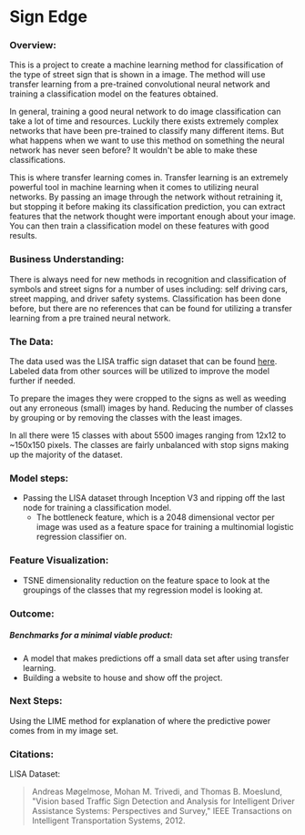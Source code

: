 # Sign Edge

### Overview:
This is a project to create a machine learning method for classification of the type of street sign that is shown in a image. The method will use transfer learning from a pre-trained convolutional neural network and training a classification model on the features obtained.

In general, training a good neural network to do image classification can take a lot of time and resources. Luckily there exists extremely complex networks that have been pre-trained to classify many different items. But what happens when we want to use this method on something the neural network has never seen before? It wouldn't be able to make these classifications.

This is where transfer learning comes in. Transfer learning is an extremely powerful tool in machine learning when it comes to utilizing neural networks. By passing an image through the network without retraining it, but stopping it before making its classification prediction, you can extract features that the network thought were important enough about your image. You can then train a classification model on these features with good results.

### Business Understanding:
There is always need for new methods in recognition and classification of symbols and street signs for a number of uses including: self driving cars, street mapping, and driver safety systems. Classification has been done before, but there are no references that can be found for utilizing a transfer learning from a pre trained neural network.

### The Data:
The data used was the LISA traffic sign dataset that can be found [here](http://cvrr.ucsd.edu/LISA/lisa-traffic-sign-dataset.html). Labeled data from other sources will be utilized to improve the model further if needed.

To prepare the images they were cropped to the signs as well as weeding out any erroneous (small) images by hand. Reducing the number of classes by grouping or by removing the classes with the least images.

In all there were 15 classes with about 5500 images ranging from 12x12 to ~150x150 pixels. The classes are fairly unbalanced with stop signs making up the majority of the dataset.

### Model steps:
* Passing the LISA dataset through Inception V3 and ripping off the last node for training a classification model.
  * The bottleneck feature, which is a 2048 dimensional vector per image was used as a feature space for training a multinomial logistic regression classifier on.


### Feature Visualization:
* TSNE dimensionality reduction on the feature space to look at the groupings of the classes that my regression model is looking at.

### Outcome:
##### Benchmarks for a minimal viable product:
* A model that makes predictions off a small data set after using transfer learning.
* Building a website to house and show off the project.

### Next Steps:
 Using the LIME method for explanation of where the predictive power comes from in my image set.




### Citations:
LISA Dataset:
> Andreas Møgelmose, Mohan M. Trivedi, and Thomas B. Moeslund, "Vision based Traffic Sign Detection and Analysis for Intelligent Driver Assistance Systems: Perspectives and Survey," IEEE Transactions on Intelligent Transportation Systems, 2012.
